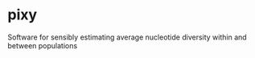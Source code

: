 # pixy
Software for sensibly estimating average nucleotide diversity within and between populations
